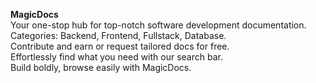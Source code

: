 **MagicDocs**  
Your one-stop hub for top-notch software development documentation.  
Categories: Backend, Frontend, Fullstack, Database.  
Contribute and earn or request tailored docs for free.  
Effortlessly find what you need with our search bar.  
Build boldly, browse easily with MagicDocs.
